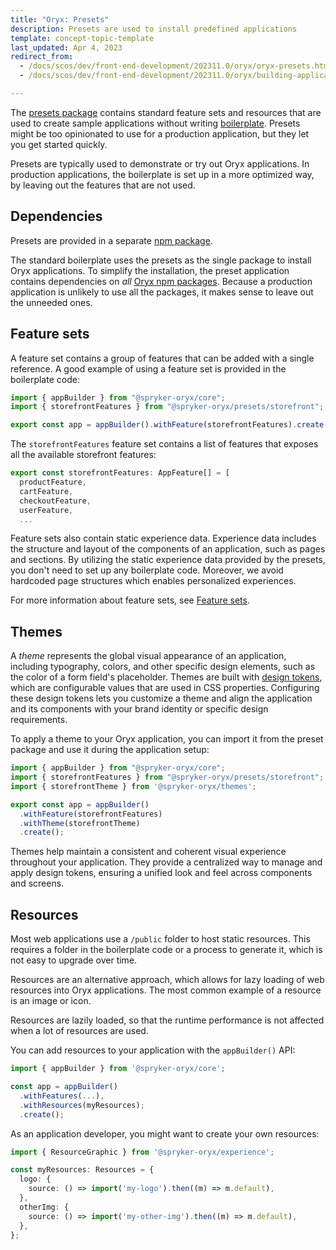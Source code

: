 ```yaml
---
title: "Oryx: Presets"
description: Presets are used to install predefined applications
template: concept-topic-template
last_updated: Apr 4, 2023
redirect_from:
  - /docs/scos/dev/front-end-development/202311.0/oryx/oryx-presets.html
  - /docs/scos/dev/front-end-development/202311.0/oryx/building-applications/oryx-presets.html

---
```



The [presets package](https://www.npmjs.com/package/@spryker-oryx/presets) contains standard feature sets and resources that are used to create sample applications without writing [boilerplate](/docs/dg/dev/frontend-development/{{page.version}}/oryx/getting-started/oryx-boilerplate.html). Presets might be too opinionated to use for a production application, but they let you get started quickly.

Presets are typically used to demonstrate or try out Oryx applications. In production applications, the boilerplate is set up in a more optimized way, by leaving out the features that are not used.

## Dependencies

Presets are provided in a separate [npm package](https://www.npmjs.com/package/@spryker-oryx/oryx-presets.html).

The standard boilerplate uses the presets as the single package to install Oryx applications. To simplify the installation, the preset application contains dependencies on _all_ [Oryx npm packages](https://www.npmjs.com/org/spryker-oryx). Because a production application is unlikely to use all the packages, it makes sense to leave out the unneeded ones.

## Feature sets

A feature set contains a group of features that can be added with a single reference. A good example of using a feature set is provided in the boilerplate code:

```ts
import { appBuilder } from "@spryker-oryx/core";
import { storefrontFeatures } from "@spryker-oryx/presets/storefront";

export const app = appBuilder().withFeature(storefrontFeatures).create();
```

The `storefrontFeatures` feature set contains a list of features that exposes all the available storefront features:

```ts
export const storefrontFeatures: AppFeature[] = [
  productFeature,
  cartFeature,
  checkoutFeature,
  userFeature,
  ...
```

Feature sets also contain static experience data. Experience data includes the structure and layout of the components of an application, such as pages and sections. By utilizing the static experience data provided by the presets, you don't need to set up any boilerplate code. Moreover, we avoid hardcoded page structures which enables personalized experiences.

For more information about feature sets, see [Feature sets](/docs/dg/dev/frontend-development/{{page.version}}/oryx/building-applications/oryx-feature-sets.html).

## Themes

A _theme_ represents the global visual appearance of an application, including typography, colors, and other specific design elements, such as the color of a form field's placeholder. Themes are built with [design tokens](/docs/dg/dev/frontend-development/{{page.version}}/oryx/building-applications/styling/oryx-design-tokens.html), which are configurable values that are used in CSS properties. Configuring these design tokens lets you customize a theme and align the application and its components with your brand identity or specific design requirements.

To apply a theme to your Oryx application, you can import it from the preset package and use it during the application setup:

```ts
import { appBuilder } from "@spryker-oryx/core";
import { storefrontFeatures } from "@spryker-oryx/presets/storefront";
import { storefrontTheme } from '@spryker-oryx/themes';

export const app = appBuilder()
  .withFeature(storefrontFeatures)
  .withTheme(storefrontTheme)
  .create();
```

Themes help maintain a consistent and coherent visual experience throughout your application. They provide a centralized way to manage and apply design tokens, ensuring a unified look and feel across components and screens.

## Resources

Most web applications use a `/public` folder to host static resources. This requires a folder in the boilerplate code or a process to generate it, which is not easy to upgrade over time.

Resources are an alternative approach, which allows for lazy loading of web resources into Oryx applications. The most common example of a resource is an image or icon.

Resources are lazily loaded, so that the runtime performance is not affected when a lot of resources are used.

You can add resources to your application with the `appBuilder()` API:

```ts
import { appBuilder } from '@spryker-oryx/core';

const app = appBuilder()
  .withFeatures(...),
  .withResources(myResources);
  .create();
```

As an application developer, you might want to create your own resources:

```ts
import { ResourceGraphic } from '@spryker-oryx/experience';

const myResources: Resources = {
  logo: {
    source: () => import('my-logo').then((m) => m.default),
  },
  otherImg: {
    source: () => import('my-other-img').then((m) => m.default),
  },
};
```
